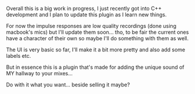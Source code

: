 Overall this is a big work in progress, I just recently got into C++ development and I plan to update this plugin as I learn new things.

For now the impulse responses are low quality recordings (done using macbook's mics) but I'll update them soon... tho, to be fair the current ones have a character of their own so maybe I'll do something with them as well.

The UI is very basic so far, I'll make it a bit more pretty and also add some labels etc.

But in essence this is a plugin that's made for adding the unique sound of MY hallway to your mixes...

Do with it what you want... beside selling it maybe?
